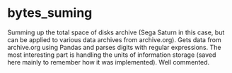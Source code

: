 # bytes_suming
Summing up the total space of disks archive (Sega Saturn in this case, but can be applied to various data archives from archive.org). Gets data from archive.org using Pandas and parses digits with regular expressions. The most interesting part is handling the units of information storage (saved here mainly to remember how it was implemented). Well commented.
